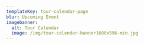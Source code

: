 ```yaml
---
templateKey: tour-calendar-page
blur: Upcoming Event
imagebanner:
  alt: Tour Calendar
  image: /img/tour-calendar-banner1600x596-min.jpg
---
```


